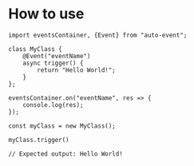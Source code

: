# How to use

    import eventsContainer, {Event} from "auto-event";
	
	class MyClass {
		@Event("eventName")
		async trigger() {
			return "Hello World!";	
		}
	};
	
	eventsContainer.on("eventName", res => {
		console.log(res);
	});
	
	const myClass = new MyClass();
	
	myClass.trigger()
	
	// Expected output: Hello World!
